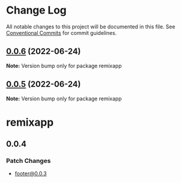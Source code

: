 # Change Log

All notable changes to this project will be documented in this file.
See [Conventional Commits](https://conventionalcommits.org) for commit guidelines.

## [0.0.6](https://github.com/fboucquez/lerna-getting-started-example/compare/remixapp@0.0.5...remixapp@0.0.6) (2022-06-24)

**Note:** Version bump only for package remixapp





## [0.0.5](https://github.com/fboucquez/lerna-getting-started-example/compare/remixapp@0.0.3...remixapp@0.0.5) (2022-06-24)

**Note:** Version bump only for package remixapp





# remixapp

## 0.0.4

### Patch Changes

- footer@0.0.3
